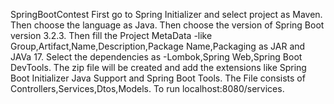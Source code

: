 SpringBootContest
First go to Spring Initializer and select project as Maven. 
Then choose the language as Java.
Then choose the version of Spring Boot version 3.2.3.
Then fill the Project MetaData -like Group,Artifact,Name,Description,Package Name,Packaging as JAR and JAVa 17.
Select the dependencies as -Lombok,Spring Web,Spring Boot DevTools. 
The zip file will be created and add the extensions like Spring Boot Initializer Java Support and Spring Boot Tools.
The File consists of Controllers,Services,Dtos,Models. To run localhost:8080/services.
